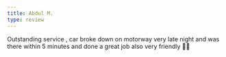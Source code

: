```yaml
---
title: Abdul M.
type: review
---
```


Outstanding service , car broke down on motorway very late night and was there within 5 minutes and done a great job also very friendly 👍🏼 
